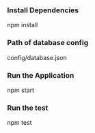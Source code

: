 ### Install Dependencies

npm install

### Path of database config

config/database.json

### Run the Application

npm start

### Run the test

npm test